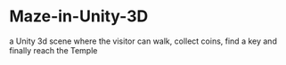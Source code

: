# Maze-in-Unity-3D
a Unity 3d scene where the visitor can walk, collect coins, find a key and finally reach the Temple
